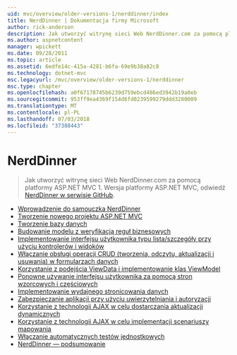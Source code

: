 ```yaml
---
uid: mvc/overview/older-versions-1/nerddinner/index
title: NerdDinner | Dokumentacja firmy Microsoft
author: rick-anderson
description: Jak utworzyć witrynę sieci Web NerdDinner.com za pomocą platformy ASP.NET MVC 1. Dla wersji platformy ASP.NET MVC 3 odwiedź stronę nerddinner w witrynie GitHub.
ms.author: aspnetcontent
manager: wpickett
ms.date: 09/28/2011
ms.topic: article
ms.assetid: 6edfe14c-415a-4281-b6fa-69e9b38a82c8
ms.technology: dotnet-mvc
msc.legacyurl: /mvc/overview/older-versions-1/nerddinner
msc.type: chapter
ms.openlocfilehash: a0f67178745b6239d759ebcd486ed3942b19a0eb
ms.sourcegitcommit: 953ff9ea4369f154d6fd0239599279ddd3280009
ms.translationtype: MT
ms.contentlocale: pl-PL
ms.lasthandoff: 07/03/2018
ms.locfileid: "37388443"
---
```

<a name="nerddinner"></a>NerdDinner
====================
> Jak utworzyć witrynę sieci Web NerdDinner.com za pomocą platformy ASP.NET MVC 1. Wersja platformy ASP.NET MVC, odwiedź [NerdDinner w serwisie GitHub](https://github.com/AspNetMVPSamples/NerdDinner).


- [Wprowadzenie do samouczka NerdDinner](introducing-the-nerddinner-tutorial.md)
- [Tworzenie nowego projektu ASP.NET MVC](create-a-new-aspnet-mvc-project.md)
- [Tworzenie bazy danych](create-a-database.md)
- [Budowanie modelu z weryfikacją reguł biznesowych](build-a-model-with-business-rule-validations.md)
- [Implementowanie interfejsu użytkownika typu lista/szczegóły przy użyciu kontrolerów i widoków](use-controllers-and-views-to-implement-a-listingdetails-ui.md)
- [Włączanie obsługi operacji CRUD (tworzenia, odczytu, aktualizacji i usuwania) w formularzach danych](provide-crud-create-read-update-delete-data-form-entry-support.md)
- [Korzystanie z podejścia ViewData i implementowanie klas ViewModel](use-viewdata-and-implement-viewmodel-classes.md)
- [Ponowne używanie interfejsu użytkownika za pomocą stron wzorcowych i częściowych](re-use-ui-using-master-pages-and-partials.md)
- [Implementowanie wydajnego stronicowania danych](implement-efficient-data-paging.md)
- [Zabezpieczanie aplikacji przy użyciu uwierzytelniania i autoryzacji](secure-applications-using-authentication-and-authorization.md)
- [Korzystanie z technologii AJAX w celu dostarczania aktualizacji dynamicznych](use-ajax-to-deliver-dynamic-updates.md)
- [Korzystanie z technologii AJAX w celu implementacji scenariuszy mapowania](use-ajax-to-implement-mapping-scenarios.md)
- [Włączanie automatycznych testów jednostkowych](enable-automated-unit-testing.md)
- [NerdDinner — podsumowanie](nerddinner-wrap-up.md)
